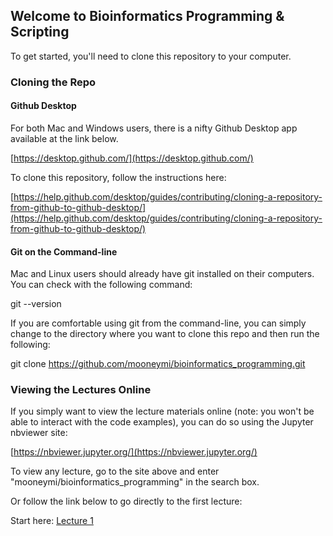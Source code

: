 ## Welcome to Bioinformatics Programming & Scripting

To get started, you'll need to clone this repository to your computer.

### Cloning the Repo

#### Github Desktop

For both Mac and Windows users, there is a nifty Github Desktop app available at the link below.

[https://desktop.github.com/](https://desktop.github.com/)


To clone this repository, follow the instructions here:

[https://help.github.com/desktop/guides/contributing/cloning-a-repository-from-github-to-github-desktop/](https://help.github.com/desktop/guides/contributing/cloning-a-repository-from-github-to-github-desktop/)


#### Git on the Command-line

Mac and Linux users should already have git installed on their computers. You can check with the following command:

  git --version

If you are comfortable using git from the command-line, you can simply change to the directory where you want to clone this repo and then run the following:

  git clone https://github.com/mooneymi/bioinformatics_programming.git


### Viewing the Lectures Online

If you simply want to view the lecture materials online (note: you won't be able to interact with the code examples), you can do so using the Jupyter nbviewer site:

[https://nbviewer.jupyter.org/](https://nbviewer.jupyter.org/)

To view any lecture, go to the site above and enter "mooneymi/bioinformatics_programming" in the search box.

Or follow the link below to go directly to the first lecture:

Start here: [Lecture 1](https://nbviewer.jupyter.org/github/mooneymi/bioinformatics_programming/blob/master/BMI565_Week1_Data_Types_Operators.ipynb)

